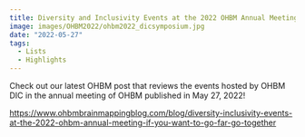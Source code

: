 ```yaml
---
title: Diversity and Inclusivity Events at the 2022 OHBM Annual Meeting
image: images/OHBM2022/ohbm2022_dicsymposium.jpg
date: "2022-05-27"
tags:
  - Lists
  - Highlights
---
```

Check out our latest OHBM post that reviews the events hosted by OHBM DIC in the annual meeting of OHBM published in May 27, 2022! 

<!-- more -->
https://www.ohbmbrainmappingblog.com/blog/diversity-inclusivity-events-at-the-2022-ohbm-annual-meeting-if-you-want-to-go-far-go-together

